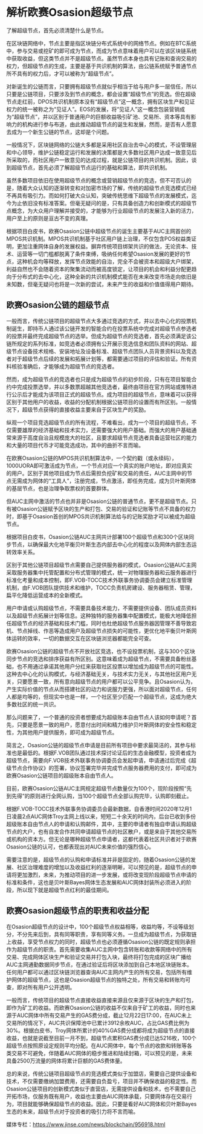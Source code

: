 # ****解析欧赛Osasion超级节点****

了解超级节点，首先必须清楚什么是节点。

在区块链网络中，节点主要是指区块链分布式系统中的网络节点。例如在BTC系统中，参与交易或挖矿的即可成为节点，而成为节点意味着用户可以在该区块链系统中获取收益，但这类节点并不是超级节点。虽然节点本身也具有记账和查询交易的权力，但超级节点的生成，主要是基于共识机制的算法，由公链系统赋予普通节点所不具有的权力后，才可以被称为“超级节点”。

对新诞生的公链而言，只要拥有超级节点就似乎相当于给与用户多一层信任，所以只要是公链项目，只要涉及到节点的概念，都会设置“超级节点”的竞选。但在超级节点走红前，DPOS共识机制原本没有“超级节点”这一概念，拥有区块生产和见证权力的统一被称之为“见证人”。EOS的发展，将“见证人”这一概念包装营销成为“超级节点”，并以区别于普通用户的巨额收益吸引矿池、交易所、资本等具有影响力的机构进行参与布道，由此推动超级节点的诞生和发展，然而，是否有人愿意去成为一个新生公链的节点，这却是个问题。

一般情况下，区块链网络的公链大多都是采用社区自治去中心的模式，不设管理层和中心领导，维护公链稳定运行和发展的决策都是大多数社区用户达成一致意见后所采取的，而社区用户一致意见的达成过程，就是公链项目的共识机制。因此，谈到超级节点，首先必须了解超级节点运行的基础和算法，即共识机制。

虽然多数项目依旧在使用超级节点的概念或营销超级节点的竞选，但不可否认的是，随着大众认知的逐渐转变和对加密市场的了解，传统的超级节点竞选模式已经不再具有吸引力。而如何打破大众认知，突破传统思维下超级节点的发展模式，迄今为止依旧没有标准答案。但毫无疑问的是，只有具备创造力和创新模式的超级节点概念，为大众用户理解并接受的，才能够为行业超级节点的发展注入新的活力，用户至上的原则是亘古不变的真理。

根据项目白皮书，欧赛Osasion公链中超级节点的诞生主要基于AUC主网首创的MPOS共识机制。MPOS共识机制基于社区用户链上治理，不仅包含POS权益类证明，更加注重网体自身的发展权益。摒弃传统项目绑架共识的做法，无论资本、技术、运营等一切门槛都脱离了条件束缚，吸纳任何希望Osasion发展的更好的节点，这种机会均等释放，发挥节点效能的自治，完全不会被资本和超级大户绑架，利益自然也不会随着资本的聚集流动而被高度锁定，让项目的机会和利益分配更趋向于分布式的去中心化，这种全新的共识机制模式能否在未来改变市场走向依旧是未知数，但毫无疑问也将是一次新的尝试，未来产生的收益和价值值得用户期待。

## ****欧赛Osasion公链的超级节点****

一般而言，传统公链项目的超级节点大多通过竞选的方式，并以去中心化的投票机制诞生，即持币人通过该公链开发的智能合约在投票系统中完成对超级节点参选者的投票并最终完成超级节点的选举。但成为超级节点的竞选者，首先必须满足该公链所规定的系列标准，如竞选者必须拥有公开展示竞选信息和团队资料的网站、超级节点设备技术规格、安装地址及设备标准、超级节点团队人员背景资料以及竞选者对于超级节点后续的发展和拓展计划等，都需要通过项目的评估和验证。所有资料核验准确后，才能够成为超级节点的竞选者。

然而，成为超级节点的竞选者也只是成为超级节点的初步阶段，只有在项目智能合约中完成投票选举，并以多数票超越其他竞选者，最终由项目在官方网站或推特进行公示后才能成为该项目正式的超级节点。成为项目的超级节点，意味着可以获得区别于其他用户的收益，收益的分配机制根据公链项目的设置而有所区别。一般情况下，超级节点获得的直接收益主要来自于区块生产的奖励。

纵观一个项目竞选超级节点的所有流程，不难看出，成为一个项目的超级节点，不仅需要雄厚的经济基础和技术实力，还需要强大的用户基础。而强大的用户基础通常来源于高度自治且规模庞大的社区，且要求超级节点竞选者具备运营社区的能力和大量的项目代币才可能竞选成功，其中的曲折不言而喻。

在欧赛Osasion公链的MPOS共识机制算法中，一个契约戳（或永续码），1000UORA即可激活成为节点，一个节点对应一个真实的账户地址，即对应真实的用户。区别于其他项目成为节点后需担负挖矿和交易的责任，AUC主网中的节点无需成为网体的“工具人”，注册完成，节点激活，即任务完成，成为贝叶斯网体的基层节点，也是治理争取票权的首要群体。

但AUC主网中激活的节点也并非是Osasion公链的普通节点，更不是超级节点。只有被Osasion公链赋予区块的生产和打包、交易的验证和记账等节点不具备的权力时，即基于Osasion首创的MPOS共识机制算法给与的记账奖励才可以被成为超级节点。

根据项目白皮书，Osasion公链AUC主网共计部署100个超级节点和300个区块同步节点，以确保最大化地平衡贝叶斯生态内部去中心化的程度以及网体内部生态运转效率关系。

区别于其他公链项目超级节点需要自己提供服务器的模式，Osasion公链AUC主网采取服务器集中托管配置和分布式管理的模式，统一对物理服务器和云服务器进行标准化考量和成本控制，即F.VOB-TOCC技术外联事务协调委员会建立标准管理机制，由F.VOB团队提供技术和维护，TOCC负责机房建设、服务器租赁、管理，扁平化降低运营成本的全新模式。

用户申请或认购超级节点，不需要具备技术能力，不需要提供设备、团队成员资料以及超级节点拓展计划等信息。这种独特的服务器集中配置模式，能极大地降低担任超级节点的经济基础和技术门槛，同时也杜绝超级节点服务器因管理不善导致宕机、节点掉线、作恶等造成用户及超级节点损失的可能性，更优化地平衡贝叶斯网体运转的效率，一切的数据交互在区块链浏览器都能完全可查。 

欧赛Osasion公链的超级节点不开放社区竞选，也不设投票机制，这与300个区块同步节点的竞选和排序获益有所区别。这意味着成为超级节点，不需要具备粉丝基础，也不用通过承诺其他用户分红来获取社区投票以增加成为超级节点的可能性。这种去中心化的认购模式，与经济基础无关，与技术实力无关，与其他社区用户无关，只要愿景一致，所有意向超级节点的用户都可以公平竞争。且Osasion认为，产生实际价值的节点从而搭建社区的动力和说服力更强，所以面对超级节点，任何人都是均等的，但现实中也是一样，一个社区至少匹配一个超级节点，这成为绝大多数社区的统一共识。

那么问题来了，一个普通的投资者想要成为超级账本自由节点人该如何申请呢？首先，只要是愿景一致的用户，愿意付出时间和精力维护贝叶斯网体的安全性和稳定性，为其他用户提供服务，即可成为超级节点。

简言之，Osasion公链的超级节点申请是目前所有项目中要求最简洁的，其参与标准也是最低的。根据F.VOB团队通过技术探讨论证后的生态金融模型，投资者成为超级节点，需要向F.VOB技术外联事务协调委员会发起申请，申请通过后完成《超级节点合作协议》的签署，协议签署完毕并完成节点服务器费用的支付，即可成为欧赛Osasion公链项目的超级账本自由节点人。

目前，欧赛Osasion公链AUC主网规定超级节点数量仅为100个，现阶段按照“先到先得”的原则进行全网认购，当100个超级节点全部认购完毕，认购即刻截止。

根据F.VOB-TOCC技术外联事务协调委员会最新数据，自香港时间2020年12月1日凌晨2点AUC网体Troy主网上线以来，短短二十余天的时间内，后台已收到多份超级账本自由节点人的申请和认购邮件，其中，主要的申请者有独自申请认购超级节点的大户，也有自发合作共同申请超级节点的社区散户，或是来自于其他交易所或机构的资本方。但无论是哪种超级节点申请者，这都代表着社区共识者对于欧赛Osasion公链的认可，也都表现出对AUC未来价值的强烈信心。

需要注意的是，超级节点的认购和申请标准并非是固定的，随着Osasion公链的发展、社区治理难度的增加以及收益红利的逐渐明晰，可以预见的是，超级节点的申请将更加激烈，未来，为推动项目的进一步发展，或将改变现阶段超级节点申请的标准和条件，这也是贝叶斯Bayes网体生态发展和AUC网体封装所必须进入的阶段，所以现下就是超级节点红利的最佳期间。


## ****欧赛Osasion超级节点的职责和收益分配****

在Osasion超级节点的设计中，100个超级节点权益相等，收益均等，不设等级划分，不分先来后到，具有同等职责，享有同等义务。一旦成为超级节点，为获取链上收益，享受节点权力的同时，超级节点也必须遵循Osasion公链的既定规则承担作为超级节点的职责。首先需要收集AUC主网中包含转账和收款等网络中的所有交易、完成网体区块生产和验证交易并打包入块，最终将打包完成的区块广播给AUC主网通勤数据同步节点，在通过验证后将区块添加到自己本地区块链账本。任何用户都可以通过区块链浏览器查询AUC主网内产生的所有交易，包括所有维护网体的超级节点，这也是Osasion超级节点的独特之处，所有交易和转账均可查，即对所有用户公开透明。

一般而言，传统项目的超级节点直接收益直接来源且仅来源于区块的生产和打包，即作为矿工的收益。而欧赛Osasion公链的收益不仅来自于矿工的收益，同时也来源于AUC网体中所有交易产生的GAS费分成，截止12月22日17:00，在AUC未上交易所的情况下，AUC共识保障池中已累计3912余枚AUC，占比GAS费比例为30%。根据白皮书，Troy网体所累计的40%GAS费分成都将成为超级节点的直接收益，也就是说截至目前一月不到，超级节点累积GAS费分成已达5216枚，100个超级节点按照原设定规则平均分配。在AUC网体中，每个节点的收款和转账等各类交易不可避免，伴随着AUC网体的稳步推进和陆续封箱，可以预见的是，未来具备2500万流量的网体将累计巨额的GAS费体量。

总的来说，传统公链项目超级节点的竞选模式类似于加盟店，需要自己提供设备和技术，不仅需要缴纳加盟费用，还需要自负盈亏，项目并不确保收益的稳定性。而Osasion公链项目的创新模式类似于直营店，无需提供设备和技术，也不需要自己开拓市场，仅服务既有用户，收益也主要由AUC网体承载，只要网体存在交易行为，项目就能够确保超级节点的收益。因此，只要是看好AUC网体和贝叶斯Bayes生态的未来，超级节点对于投资者的吸引力将不言而喻。

媒体专栏：https://www.jinse.com/news/blockchain/956918.html
